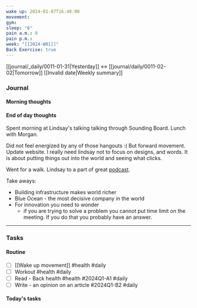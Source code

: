 ```yaml
---
wake up: 2024-01-07T16:48:00
movement: 
gym: 
sleep: "6"
pain a.m.: 8
pain p.m.: 
week: "[[2024-W01]]"
Back Exercise: true
---
```

[[journal/_daily/0011-01-31|Yesterday]] <-> [[journal/daily/0011-02-02|Tomorrow]]
[[Invalid date|Weekly summary]]

### Journal
#### Morning thoughts

#### **End of day thoughts**

Spent morning at Lindsay's  talking talking through Sounding Board. 
Lunch with Morgan. 

Did not feel energized by any of those hangouts :(
But forward movement. Update website. 
I really need lindsay not to focus on designs, and words. It is about putting things out into the world and seeing what clicks.

Went for a walk. Lindsay to a part of great [podcast](https://www.youtube.com/watch?v=DcWqzZ3I2cY).

Take aways:

- Building infrastructure makes world richer
- Blue Ocean - the most decisive company in the world
- For innovation you need to wonder
	- if you are trying to solve a problem you cannot put time limit on the meeting. If you do that you probably have an answer.

-----
### Tasks 

#### Routine

- [ ] [[Wake up movement]] #health #daily
- [ ] Workout #health #daily
- [ ] Read - Back health #health #2024Q1-A1 #daily
- [ ] Write - an opinion on an article #2024Q1-B2 #daily

#### Today's tasks
